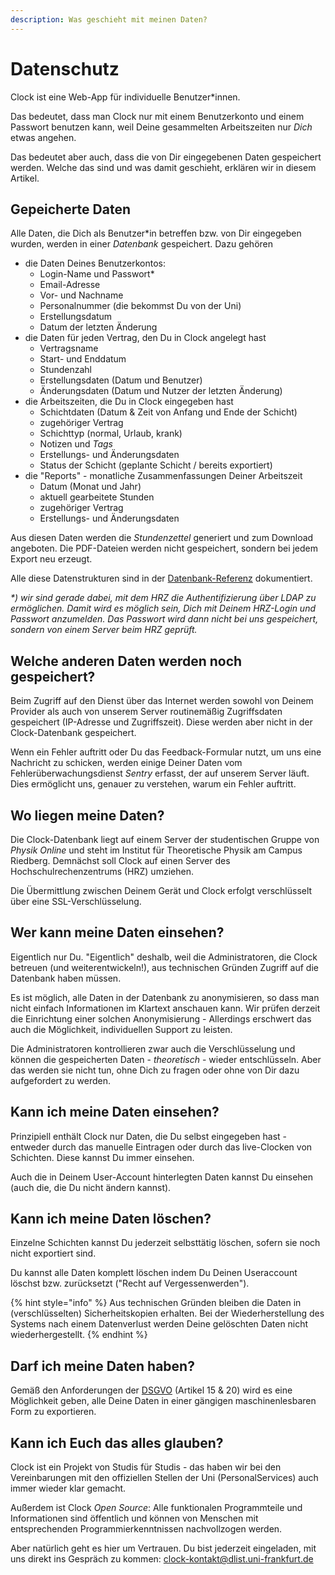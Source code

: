 ```yaml
---
description: Was geschieht mit meinen Daten?
---
```


# Datenschutz

Clock ist eine Web-App für individuelle Benutzer\*innen.

Das bedeutet, dass man Clock nur mit einem Benutzerkonto und einem Passwort benutzen kann, weil Deine gesammelten Arbeitszeiten nur _Dich_ etwas angehen.

Das bedeutet aber auch, dass die von Dir eingegebenen Daten gespeichert werden. Welche das sind und was damit geschieht, erklären wir in diesem Artikel.

## Gepeicherte Daten

Alle Daten, die Dich als Benutzer\*in betreffen bzw. von Dir eingegeben wurden, werden in einer _Datenbank_ gespeichert. Dazu gehören

* die Daten Deines Benutzerkontos:
  * Login-Name und Passwort\*
  * Email-Adresse
  * Vor- und Nachname
  * Personalnummer \(die bekommst Du von der Uni\)
  * Erstellungsdatum
  * Datum der letzten Änderung
* die Daten für jeden Vertrag, den Du in Clock angelegt hast
  * Vertragsname
  * Start- und Enddatum
  * Stundenzahl
  * Erstellungsdaten \(Datum und Benutzer\)
  * Änderungsdaten \(Datum und Nutzer der letzten Änderung\)
* die Arbeitszeiten, die Du in Clock eingegeben hast
  * Schichtdaten \(Datum & Zeit von Anfang und Ende der Schicht\)
  * zugehöriger Vertrag
  * Schichttyp \(normal, Urlaub, krank\)
  * Notizen und _Tags_
  * Erstellungs- und Änderungsdaten
  * Status der Schicht \(geplante Schicht / bereits exportiert\)
* die "Reports" - monatliche Zusammenfassungen Deiner Arbeitszeit
  * Datum \(Monat und Jahr\)
  * aktuell gearbeitete Stunden
  * zugehöriger Vertrag
  * Erstellungs- und Änderungsdaten

Aus diesen Daten werden die _Stundenzettel_ generiert und zum Download angeboten. Die PDF-Dateien werden nicht gespeichert, sondern bei jedem Export neu erzeugt.

Alle diese Datenstrukturen sind in der [Datenbank-Referenz](../datenbank-referenz/introduction.md) dokumentiert.

_\*\) wir sind gerade dabei, mit dem HRZ die Authentifizierung über LDAP zu ermöglichen. Damit wird es möglich sein, Dich mit Deinem HRZ-Login und Passwort anzumelden. Das Passwort wird dann nicht bei uns gespeichert, sondern von einem Server beim HRZ geprüft._

## Welche anderen Daten werden noch gespeichert?

Beim Zugriff auf den Dienst über das Internet werden sowohl von Deinem Provider als auch von unserem Server routinemäßig Zugriffsdaten gespeichert \(IP-Adresse und Zugriffszeit\). Diese werden aber nicht in der Clock-Datenbank gespeichert.

Wenn ein Fehler auftritt oder Du das Feedback-Formular nutzt, um uns eine Nachricht zu schicken, werden einige Deiner Daten vom Fehlerüberwachungsdienst _Sentry_ erfasst, der auf unserem Server läuft. Dies ermöglicht uns, genauer zu verstehen, warum ein Fehler auftritt.

## Wo liegen meine Daten?

Die Clock-Datenbank liegt auf einem Server der studentischen Gruppe von _Physik Online_ und steht im Institut für Theoretische Physik am Campus Riedberg. Demnächst soll Clock auf einen Server des Hochschulrechenzentrums \(HRZ\) umziehen.

Die Übermittlung zwischen Deinem Gerät und Clock erfolgt verschlüsselt über eine SSL-Verschlüsselung.

## Wer kann meine Daten einsehen?

Eigentlich nur Du. "Eigentlich" deshalb, weil die Administratoren, die Clock betreuen \(und weiterentwickeln!\), aus technischen Gründen Zugriff auf die Datenbank haben müssen.

Es ist möglich, alle Daten in der Datenbank zu anonymisieren, so dass man nicht einfach Informationen im Klartext anschauen kann. Wir prüfen derzeit die Einrichtung einer solchen Anonymisierung - Allerdings erschwert das auch die Möglichkeit, individuellen Support zu leisten.

Die Administratoren kontrollieren zwar auch die Verschlüsselung und können die gespeicherten Daten - _theoretisch_ - wieder entschlüsseln. Aber das werden sie nicht tun, ohne Dich zu fragen oder ohne von Dir dazu aufgefordert zu werden.

## Kann ich meine Daten einsehen?

Prinzipiell enthält Clock nur Daten, die Du selbst eingegeben hast - entweder durch das manuelle Eintragen oder durch das live-Clocken von Schichten. Diese kannst Du immer einsehen.

Auch die in Deinem User-Account hinterlegten Daten kannst Du einsehen \(auch die, die Du nicht ändern kannst\).

## Kann ich meine Daten löschen?

Einzelne Schichten kannst Du jederzeit selbsttätig löschen, sofern sie noch nicht exportiert sind.

Du kannst alle Daten komplett löschen indem Du Deinen Useraccount löschst bzw. zurücksetzt \("Recht auf Vergessenwerden"\).

{% hint style="info" %}
Aus technischen Gründen bleiben die Daten in \(verschlüsselten\) Sicherheitskopien erhalten. Bei der Wiederherstellung des Systems nach einem Datenverlust werden Deine gelöschten Daten nicht wiederhergestellt.
{% endhint %}

## Darf ich meine Daten haben?

Gemäß den Anforderungen der [DSGVO](https://dsgvo-gesetz.de) \(Artikel 15 & 20\) wird es eine Möglichkeit geben, alle Deine Daten in einer gängigen maschinenlesbaren Form zu exportieren.

## Kann ich Euch das alles glauben?

Clock ist ein Projekt von Studis für Studis - das haben wir bei den Vereinbarungen mit den offiziellen Stellen der Uni \(PersonalServices\) auch immer wieder klar gemacht.

Außerdem ist Clock _Open Source_: Alle funktionalen Programmteile und Informationen sind öffentlich und können von Menschen mit entsprechenden Programmierkenntnissen nachvollzogen werden.

Aber natürlich geht es hier um Vertrauen. Du bist jederzeit eingeladen, mit uns direkt ins Gespräch zu kommen: clock-kontakt@dlist.uni-frankfurt.de

